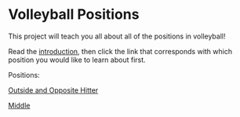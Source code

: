 # Volleyball Positions

This project will teach you all about all of the positions in volleyball!

Read the [introduction](https://github.com/JakeSmith1109/Midterm-Project/blob/main/introduction.md), then click the link that corresponds with which position you would like to learn about first.

Positions:

[Outside and Opposite Hitter](https://github.com/JakeSmith1109/Midterm-Project/blob/main/outside_opposite.md)

[Middle](https://github.com/JakeSmith1109/Midterm-Project/blob/main/middle.md)
